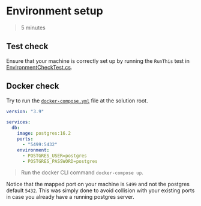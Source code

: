 # Environment setup
> 5 minutes

## Test check
Ensure that your machine is correctly set up by running the `RunThis` test in [EnvironmentCheckTest.cs](EnvironmentCheckTest.cs).

## Docker check
Try to run the [`docker-compose.yml`](../../../../docker-compose.yml) file at the solution root.

```yaml
version: "3.9"

services:
  db:
    image: postgres:16.2
    ports:
      - "5499:5432"
    environment:
      - POSTGRES_USER=postgres
      - POSTGRES_PASSWORD=postgres
```

> Run the docker CLI command `docker-compose up`.

Notice that the mapped port on your machine is `5499` and not the postgres default `5432`. This was simply done to avoid collision with
your existing ports in case you already have a running postgres server.
